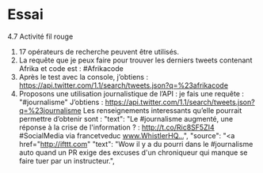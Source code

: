 # Essai
4.7 Activité fil rouge

1)	17 opérateurs de recherche peuvent être utilisés.
2)	La requête que je peux faire  pour trouver les derniers tweets contenant Afrika et code est : #Afrikacode
3)	Après le test avec la console, j’obtiens :
https://api.twitter.com/1.1/search/tweets.json?q=%23afrikacode
4)	Proposons une utilisation journalistique de l’API : je fais une requête : "#journalisme"
J’obtiens :
https://api.twitter.com/1.1/search/tweets.json?q=%23journalisme
Les renseignements interessants  qu’elle pourrait permettre d’obtenir sont :
"text": "Le #journalisme augmenté, une réponse à la crise de l'information ? : http://t.co/Ric8SF5ZI4 #SocialMedia via francetveduc www.WhistlerHQ…",
"source": "<a href="http://ifttt.com"
"text": "Wow il y a du pourri dans le #journalisme auto quand un PR exige des excuses d'un chroniqueur qui manque se faire tuer par un instructeur.",
	
